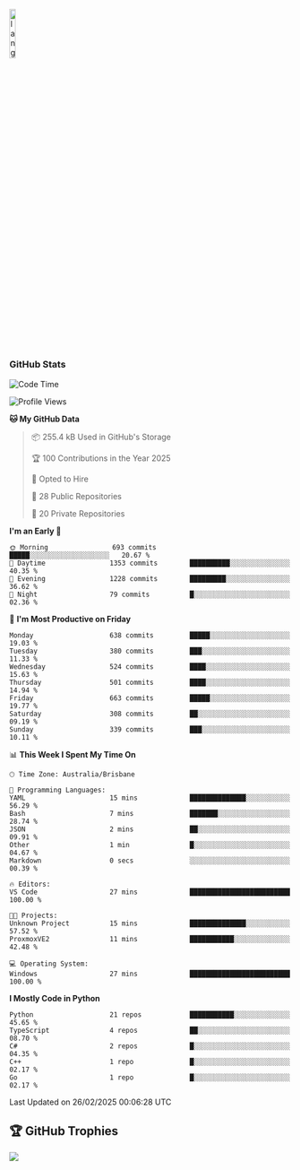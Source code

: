 <p align="left"><img width=15%" src="https://github.com/alansmathew/alansmathew/raw/master/lang.gif" alt="lang image here" /></p>

# <h3 align="left">GitHub Stats</h3>

<!--START_SECTION:waka-->
![Code Time](http://img.shields.io/badge/Code%20Time-557%20hrs%2043%20mins-blue)

![Profile Views](http://img.shields.io/badge/Profile%20Views-0-blue)

**🐱 My GitHub Data** 

> 📦 255.4 kB Used in GitHub's Storage 
 > 
> 🏆 100 Contributions in the Year 2025
 > 
> 💼 Opted to Hire
 > 
> 📜 28 Public Repositories 
 > 
> 🔑 20 Private Repositories 
 > 
**I'm an Early 🐤** 

```text
🌞 Morning                693 commits         █████░░░░░░░░░░░░░░░░░░░░   20.67 % 
🌆 Daytime                1353 commits        ██████████░░░░░░░░░░░░░░░   40.35 % 
🌃 Evening                1228 commits        █████████░░░░░░░░░░░░░░░░   36.62 % 
🌙 Night                  79 commits          █░░░░░░░░░░░░░░░░░░░░░░░░   02.36 % 
```
📅 **I'm Most Productive on Friday** 

```text
Monday                   638 commits         █████░░░░░░░░░░░░░░░░░░░░   19.03 % 
Tuesday                  380 commits         ███░░░░░░░░░░░░░░░░░░░░░░   11.33 % 
Wednesday                524 commits         ████░░░░░░░░░░░░░░░░░░░░░   15.63 % 
Thursday                 501 commits         ████░░░░░░░░░░░░░░░░░░░░░   14.94 % 
Friday                   663 commits         █████░░░░░░░░░░░░░░░░░░░░   19.77 % 
Saturday                 308 commits         ██░░░░░░░░░░░░░░░░░░░░░░░   09.19 % 
Sunday                   339 commits         ███░░░░░░░░░░░░░░░░░░░░░░   10.11 % 
```


📊 **This Week I Spent My Time On** 

```text
🕑︎ Time Zone: Australia/Brisbane

💬 Programming Languages: 
YAML                     15 mins             ██████████████░░░░░░░░░░░   56.29 % 
Bash                     7 mins              ███████░░░░░░░░░░░░░░░░░░   28.74 % 
JSON                     2 mins              ██░░░░░░░░░░░░░░░░░░░░░░░   09.91 % 
Other                    1 min               █░░░░░░░░░░░░░░░░░░░░░░░░   04.67 % 
Markdown                 0 secs              ░░░░░░░░░░░░░░░░░░░░░░░░░   00.39 % 

🔥 Editors: 
VS Code                  27 mins             █████████████████████████   100.00 % 

🐱‍💻 Projects: 
Unknown Project          15 mins             ██████████████░░░░░░░░░░░   57.52 % 
ProxmoxVE2               11 mins             ███████████░░░░░░░░░░░░░░   42.48 % 

💻 Operating System: 
Windows                  27 mins             █████████████████████████   100.00 % 
```

**I Mostly Code in Python** 

```text
Python                   21 repos            ███████████░░░░░░░░░░░░░░   45.65 % 
TypeScript               4 repos             ██░░░░░░░░░░░░░░░░░░░░░░░   08.70 % 
C#                       2 repos             █░░░░░░░░░░░░░░░░░░░░░░░░   04.35 % 
C++                      1 repo              █░░░░░░░░░░░░░░░░░░░░░░░░   02.17 % 
Go                       1 repo              █░░░░░░░░░░░░░░░░░░░░░░░░   02.17 % 
```




 Last Updated on 26/02/2025 00:06:28 UTC
<!--END_SECTION:waka-->

## 🏆 GitHub Trophies

![](https://github-profile-trophy.vercel.app/?username=samh06&theme=discord&no-frame=true&no-bg=false&margin-w=4)
